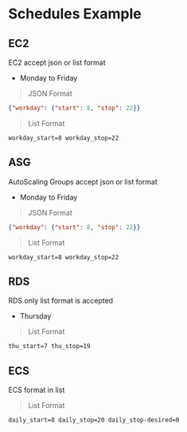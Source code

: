 # Schedules Example

## EC2

EC2 accept json or list format

- Monday to Friday

> JSON Format
```json
{"workday": {"start": 8, "stop": 22}}
```

> List Format
```text
workday_start=8 workday_stop=22
```

## ASG

AutoScaling Groups accept json or list format

- Monday to Friday

> JSON Format
```json
{"workday": {"start": 8, "stop": 22}}
```

> List Format
```text
workday_start=8 workday_stop=22
```

## RDS

RDS only list format is accepted

- Thursday

> List Format
```text
thu_start=7 thu_stop=19
```

## ECS

ECS format in list

> List Format
```text
daily_start=8 daily_stop=20 daily_stop-desired=0
```
